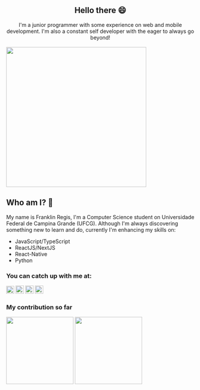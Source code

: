 <h2 align="center"> Hello there 😄 </h1> 

<div align="center">
  <div style="display: flex; align-items: flex-start;">
I'm a junior programmer with some experience on web and mobile development. I'm also a constant self developer with the eager to always go beyond!  
  </div>
</div><br />
  
<div align="center">  
  <div style="display: flex; align-items: flex-start;">
   <img align="middle" width="375" src="https://user-images.githubusercontent.com/61962950/120808536-8ae73b80-c51f-11eb-9a2f-418fe02d6634.gif" />
  </div>
</div>


## Who am I? 🤔

My name is Franklin Regis, I'm a Computer Science student on Universidade Federal de Campina Grande (UFCG).
Although I'm always discovering something new to learn and do, currently I'm enhancing my skills on:
  * JavaScript/TypeScript
  * ReactJS/NextJS
  * React-Native
  * Python
  

### You can catch up with me at:

[<img src="https://img.shields.io/website-up-down-green-red/http/monip.org.svg" height="21" />](http://franklinregis.vercel.app)
[<img src="https://img.shields.io/badge/-LinkedIn-blue?style=flat-square&logo=Linkedin&logoColor=white&link=https://www.linkedin.com/in/franklin-regis/" height="22" title="LinkedIn" />](https://www.linkedin.com/in/franklin-regis/)
[<img src="https://img.shields.io/badge/Discord-7289DA?style=for-the-badge&logo=discord&logoColor=white" height="22" />](https://discord.com/users/502633304491819018)
[<img src="https://img.shields.io/badge/-Instagram-purple?style=flat-square&logo=Instagram&logoColor=white&link=https://www.instagram.com/franklingg1" height="22" title="Instagram" />](https://www.instagram.com/franklingg1)


### My contribution so far
<div>
  <a href="https://github.com/franklingg"><img height="180em" src="http://github-readme-stats-theta-azure-85.vercel.app/api?username=franklingg&show_icons=true&theme=dracula&include_all_commits=true&count_private=true"/></a>
  <a href="https://github.com/franklingg"><img height="180em" src="https://github-readme-stats-theta-azure-85.vercel.app/api/top-langs/?username=franklingg&hide=jupyter%20notebook,haskell,prolog,css&layout=compact&langs_count=5&count_private=true&theme=dracula"/>
</div>
